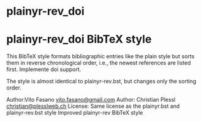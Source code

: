# plainyr-rev_doi
plainyr-rev_doi BibTeX style
========================

This BibTeX style formats bibliographic entries like the plain style
but sorts them in reverse chronological order, i.e., the newest 
references are listed first.
Implemente doi support.

The style is almost identical to plainyr-rev.bst, but changes only the sorting
order.

Author:Vito Fasano <vito.fasano@gmail.com>
Author: Christian Plessl <christian@plesslweb.ch>
License: Same license as the plainyr.bst and plainyr-rev.bst style
Improved plainyr-rev BibTeX style
